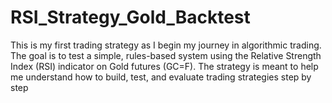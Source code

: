 # RSI_Strategy_Gold_Backtest
This is my first trading strategy as I begin my journey in algorithmic trading. The goal is to test a simple, rules-based system using the Relative Strength Index (RSI) indicator on Gold futures (GC=F). The strategy is meant to help me understand how to build, test, and evaluate trading strategies step by step 
